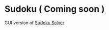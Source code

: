 # Sudoku ( Coming soon )

GUI version of [Sudoku Solver](https://github.com/Arsenic-ATG/Sudoku-Solver)
